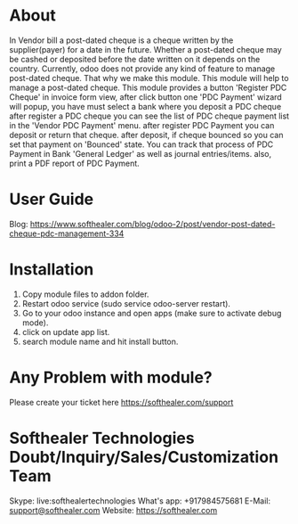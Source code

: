 About
============
In Vendor bill a post-dated cheque is a cheque written by the supplier(payer) for a date in the future. Whether a post-dated cheque may be cashed or deposited before the date written on it depends on the country. Currently, odoo does not provide any kind of feature to manage post-dated cheque. That why we make this module. This module will help to manage a post-dated cheque. This module provides a button 'Register PDC Cheque' in invoice form view, after click button one 'PDC Payment' wizard will popup, you have must select a bank where you deposit a PDC cheque after register a PDC cheque you can see the list of PDC cheque payment list in the 'Vendor PDC Payment' menu. after register PDC Payment you can deposit or return that cheque. after deposit, if cheque bounced so you can set that payment on 'Bounced' state. You can track that process of PDC Payment in Bank 'General Ledger' as well as journal entries/items. also, print a PDF report of PDC Payment.


User Guide
============
Blog: https://www.softhealer.com/blog/odoo-2/post/vendor-post-dated-cheque-pdc-management-334
                
Installation
============
1) Copy module files to addon folder.
2) Restart odoo service (sudo service odoo-server restart).
3) Go to your odoo instance and open apps (make sure to activate debug mode).
4) click on update app list. 
5) search module name and hit install button.

Any Problem with module?
=====================================
Please create your ticket here https://softhealer.com/support

Softhealer Technologies Doubt/Inquiry/Sales/Customization Team
=====================================
Skype: live:softhealertechnologies
What's app: +917984575681
E-Mail: support@softhealer.com
Website: https://softhealer.com
